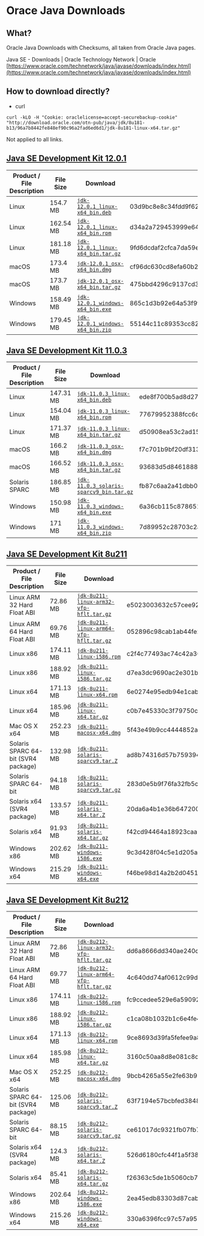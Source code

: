 # Orace Java Downloads

## What?

Oracle Java Downloads with Checksums, all taken from Oracle Java pages.

Java SE - Downloads | Oracle Technology Network | Oracle  
[https://www.oracle.com/technetwork/java/javase/downloads/index.html](https://www.oracle.com/technetwork/java/javase/downloads/index.html)


## How to download directly?
* curl

`curl -kLO -H "Cookie: oraclelicense=accept-securebackup-cookie" "http://download.oracle.com/otn-pub/java/jdk/8u181-b13/96a7b8442fe848ef90c96a2fad6ed6d1/jdk-8u181-linux-x64.tar.gz"`

Not applied to all links.

## [Java SE Development Kit 12.0.1](https://www.oracle.com/technetwork/java/javase/downloads/jdk12-downloads-5295953.html)
|Product / File Description|File Size|                                                                          Download                                                                          |                        SHA256 Checksum                         |
|--------------------------|---------|------------------------------------------------------------------------------------------------------------------------------------------------------------|----------------------------------------------------------------|
|Linux                     |154.7 MB |[`jdk-12.0.1_linux-x64_bin.deb`](https://download.oracle.com/otn-pub/java/jdk/12.0.1+12/69cfe15208a647278a19ef0990eea691/jdk-12.0.1_linux-x64_bin.deb)      |03d9bc8e8c34fdd9f62ddaf5ee7fc2e3ee88e6098e0aab2e29ad9ab56181a5b3|
|Linux                     |162.54 MB|[`jdk-12.0.1_linux-x64_bin.rpm`](https://download.oracle.com/otn-pub/java/jdk/12.0.1+12/69cfe15208a647278a19ef0990eea691/jdk-12.0.1_linux-x64_bin.rpm)      |d34a2a729453999e64bc8d096ce534f51941eb9cb02076ef76fe9272c4e2209e|
|Linux                     |181.18 MB|[`jdk-12.0.1_linux-x64_bin.tar.gz`](https://download.oracle.com/otn-pub/java/jdk/12.0.1+12/69cfe15208a647278a19ef0990eea691/jdk-12.0.1_linux-x64_bin.tar.gz)|9fd6dcdaf2cfca7da59e39b009a0f5bcd53bec2fb16105f7ca8d689cdab68d75|
|macOS                     |173.4 MB |[`jdk-12.0.1_osx-x64_bin.dmg`](https://download.oracle.com/otn-pub/java/jdk/12.0.1+12/69cfe15208a647278a19ef0990eea691/jdk-12.0.1_osx-x64_bin.dmg)          |cf96dc630cd8efa60b2aa8b12d0092a09a2cd4d99567b330cbe0250206bf29ea|
|macOS                     |173.7 MB |[`jdk-12.0.1_osx-x64_bin.tar.gz`](https://download.oracle.com/otn-pub/java/jdk/12.0.1+12/69cfe15208a647278a19ef0990eea691/jdk-12.0.1_osx-x64_bin.tar.gz)    |475bbd4296c9137cd3d26399a0a916d9de66eb59a863413c9b5d3cf71447ce39|
|Windows                   |158.49 MB|[`jdk-12.0.1_windows-x64_bin.exe`](https://download.oracle.com/otn-pub/java/jdk/12.0.1+12/69cfe15208a647278a19ef0990eea691/jdk-12.0.1_windows-x64_bin.exe)  |865c1d3b92e64a53f9f2e99c2a4c6af25a99ebc70c09a52c7d0df42dc5b31876|
|Windows                   |179.45 MB|[`jdk-12.0.1_windows-x64_bin.zip`](https://download.oracle.com/otn-pub/java/jdk/12.0.1+12/69cfe15208a647278a19ef0990eea691/jdk-12.0.1_windows-x64_bin.zip)  |55144c11c89353cc821b721d4d11f31067d37d95c57421bb6e633aed22b0b186|

## [Java SE Development Kit 11.0.3](https://www.oracle.com/technetwork/java/javase/downloads/jdk11-downloads-5066655.html)
|Product / File Description|File Size|                                                                              Download                                                                              |                        SHA256 Checksum                         |
|--------------------------|---------|--------------------------------------------------------------------------------------------------------------------------------------------------------------------|----------------------------------------------------------------|
|Linux                     |147.31 MB|[`jdk-11.0.3_linux-x64_bin.deb`](https://download.oracle.com/otn/java/jdk/11.0.3+12/37f5e150db5247ab9333b11c1dddcd30/jdk-11.0.3_linux-x64_bin.deb)                  |ede8f700b5ad8d27491ae970eac97613baf5bd8a90ddfc5161f07ae28ddd4031|
|Linux                     |154.04 MB|[`jdk-11.0.3_linux-x64_bin.rpm`](https://download.oracle.com/otn/java/jdk/11.0.3+12/37f5e150db5247ab9333b11c1dddcd30/jdk-11.0.3_linux-x64_bin.rpm)                  |77679952388fcc6c13a1902912259e0e33f85c0cf51dd87aed7dc00c51c395fd|
|Linux                     |171.37 MB|[`jdk-11.0.3_linux-x64_bin.tar.gz`](https://download.oracle.com/otn/java/jdk/11.0.3+12/37f5e150db5247ab9333b11c1dddcd30/jdk-11.0.3_linux-x64_bin.tar.gz)            |d50908ea53c2ad154a797aa0930eafb7813247dae13d9d891116df889814ebf3|
|macOS                     |166.2 MB |[`jdk-11.0.3_osx-x64_bin.dmg`](https://download.oracle.com/otn/java/jdk/11.0.3+12/37f5e150db5247ab9333b11c1dddcd30/jdk-11.0.3_osx-x64_bin.dmg)                      |f7c701b9bf20df313b620fb9e0473cead561b50576ce7dbae9e7010c7612b1bb|
|macOS                     |166.52 MB|[`jdk-11.0.3_osx-x64_bin.tar.gz`](https://download.oracle.com/otn/java/jdk/11.0.3+12/37f5e150db5247ab9333b11c1dddcd30/jdk-11.0.3_osx-x64_bin.tar.gz)                |93683d5d846188883b1fd48da4c9de6953969416e5552bacb7adf8d0c8397bb8|
|Solaris SPARC             |186.85 MB|[`jdk-11.0.3_solaris-sparcv9_bin.tar.gz`](https://download.oracle.com/otn/java/jdk/11.0.3+12/37f5e150db5247ab9333b11c1dddcd30/jdk-11.0.3_solaris-sparcv9_bin.tar.gz)|fb87c6aa2a41dbb0bbbe19687ca2f950fdcc079935c09577ecb0865a8812b35b|
|Windows                   |150.98 MB|[`jdk-11.0.3_windows-x64_bin.exe`](https://download.oracle.com/otn/java/jdk/11.0.3+12/37f5e150db5247ab9333b11c1dddcd30/jdk-11.0.3_windows-x64_bin.exe)              |6a36cb115c878651f084c1e76dffa62e2140474f72471bf2d1af46bc7eb4135d|
|Windows                   |171 MB   |[`jdk-11.0.3_windows-x64_bin.zip`](https://download.oracle.com/otn/java/jdk/11.0.3+12/37f5e150db5247ab9333b11c1dddcd30/jdk-11.0.3_windows-x64_bin.zip)              |7d89952c28703c2afb6d6821dbf24958dec797dbbd95776ef44577e1fdc3e373|

## [Java SE Development Kit 8u211](https://www.oracle.com/technetwork/java/javase/downloads/jdk8-downloads-2133151.html)
|    Product / File Description     |File Size|                                                                              Download                                                                              |                        SHA256 Checksum                         |
|-----------------------------------|---------|--------------------------------------------------------------------------------------------------------------------------------------------------------------------|----------------------------------------------------------------|
|Linux ARM 32 Hard Float ABI        |72.86 MB |[`jdk-8u211-linux-arm32-vfp-hflt.tar.gz`](https://download.oracle.com/otn/java/jdk/8u211-b12/478a62b7d4e34b78b671c754eaaf38ab/jdk-8u211-linux-arm32-vfp-hflt.tar.gz)|e5023003632c57cee9256765e13e833890ec3ac8c83f945cb99e9e5944ea41c6|
|Linux ARM 64 Hard Float ABI        |69.76 MB |[`jdk-8u211-linux-arm64-vfp-hflt.tar.gz`](https://download.oracle.com/otn/java/jdk/8u211-b12/478a62b7d4e34b78b671c754eaaf38ab/jdk-8u211-linux-arm64-vfp-hflt.tar.gz)|052896c98cab1ab44fe2452ba11630c0558a9149a8f69714191e27894b303910|
|Linux x86                          |174.11 MB|[`jdk-8u211-linux-i586.rpm`](https://download.oracle.com/otn/java/jdk/8u211-b12/478a62b7d4e34b78b671c754eaaf38ab/jdk-8u211-linux-i586.rpm)                          |c2f4c77493ac74c42a30d6ec65295999d6ce08d68f8fb6be0e40b15ab862c70d|
|Linux x86                          |188.92 MB|[`jdk-8u211-linux-i586.tar.gz`](https://download.oracle.com/otn/java/jdk/8u211-b12/478a62b7d4e34b78b671c754eaaf38ab/jdk-8u211-linux-i586.tar.gz)                    |d7ea3dc9690ac2e301b278fc440ebab93d6c433a560fa5f6253af10cb4a4b955|
|Linux x64                          |171.13 MB|[`jdk-8u211-linux-x64.rpm`](https://download.oracle.com/otn/java/jdk/8u211-b12/478a62b7d4e34b78b671c754eaaf38ab/jdk-8u211-linux-x64.rpm)                            |6e0274e95edb94e1cabf091c7c6035e22256080f746ba605958c961a5fd032fb|
|Linux x64                          |185.96 MB|[`jdk-8u211-linux-x64.tar.gz`](https://download.oracle.com/otn/java/jdk/8u211-b12/478a62b7d4e34b78b671c754eaaf38ab/jdk-8u211-linux-x64.tar.gz)                      |c0b7e45330c3f79750c89de6ee0d949ed4af946849592154874d22abc9c4668d|
|Mac OS X x64                       |252.23 MB|[`jdk-8u211-macosx-x64.dmg`](https://download.oracle.com/otn/java/jdk/8u211-b12/478a62b7d4e34b78b671c754eaaf38ab/jdk-8u211-macosx-x64.dmg)                          |5f43e49b9cc4444852a5c62a7d0981407a836df4684c8be8b97e7c972376c914|
|Solaris SPARC 64-bit (SVR4 package)|132.98 MB|[`jdk-8u211-solaris-sparcv9.tar.Z`](https://download.oracle.com/otn/java/jdk/8u211-b12/478a62b7d4e34b78b671c754eaaf38ab/jdk-8u211-solaris-sparcv9.tar.Z)            |ad8b74316d57b7593944a7941bea8f349495c89d8f1c7dd76fc30b9e56637105|
|Solaris SPARC 64-bit               |94.18 MB |[`jdk-8u211-solaris-sparcv9.tar.gz`](https://download.oracle.com/otn/java/jdk/8u211-b12/478a62b7d4e34b78b671c754eaaf38ab/jdk-8u211-solaris-sparcv9.tar.gz)          |283d0e5b9f76fa32fb5c12e4a8d50b3825f471a946a01169a91ebdfc2aa209ac|
|Solaris x64 (SVR4 package)         |133.57 MB|[`jdk-8u211-solaris-x64.tar.Z`](https://download.oracle.com/otn/java/jdk/8u211-b12/478a62b7d4e34b78b671c754eaaf38ab/jdk-8u211-solaris-x64.tar.Z)                    |20da6a4b1e36b647200d111fe9d69c282dab979475bef5fc5c572044cf4f67f2|
|Solaris x64                        |91.93 MB |[`jdk-8u211-solaris-x64.tar.gz`](https://download.oracle.com/otn/java/jdk/8u211-b12/478a62b7d4e34b78b671c754eaaf38ab/jdk-8u211-solaris-x64.tar.gz)                  |f42cd94464a18923caa24d416c7035af8d6d56ccdbcff245c6d2eea11ee183e5|
|Windows x86                        |202.62 MB|[`jdk-8u211-windows-i586.exe`](https://download.oracle.com/otn/java/jdk/8u211-b12/478a62b7d4e34b78b671c754eaaf38ab/jdk-8u211-windows-i586.exe)                      |9c3d428f04c5e1d205ad07d7e3b8b4ae03d1ef9e224b6aad377295103b091596|
|Windows x64                        |215.29 MB|[`jdk-8u211-windows-x64.exe`](https://download.oracle.com/otn/java/jdk/8u211-b12/478a62b7d4e34b78b671c754eaaf38ab/jdk-8u211-windows-x64.exe)                        |f46be98d14a2b2d0451a005624b28e6b86a56fa96f580c4963b5eded2ba09fc3|

## [Java SE Development Kit 8u212](https://www.oracle.com/technetwork/java/javase/downloads/jdk8-downloads-2133151.html)
|    Product / File Description     |File Size|                                                                              Download                                                                              |                        SHA256 Checksum                         |
|-----------------------------------|---------|--------------------------------------------------------------------------------------------------------------------------------------------------------------------|----------------------------------------------------------------|
|Linux ARM 32 Hard Float ABI        |72.86 MB |[`jdk-8u212-linux-arm32-vfp-hflt.tar.gz`](https://download.oracle.com/otn/java/jdk/8u212-b10/59066701cf1a433da9770636fbc4c9aa/jdk-8u212-linux-arm32-vfp-hflt.tar.gz)|dd6a8666dd340ae240c6431235d32e2ef218cb3b39aa1c63ada8373ca91a6374|
|Linux ARM 64 Hard Float ABI        |69.77 MB |[`jdk-8u212-linux-arm64-vfp-hflt.tar.gz`](https://download.oracle.com/otn/java/jdk/8u212-b10/59066701cf1a433da9770636fbc4c9aa/jdk-8u212-linux-arm64-vfp-hflt.tar.gz)|4c640dd74af0612c99daa89d91dc8a8a169d739523e903e2213523aad96e8b6d|
|Linux x86                          |174.11 MB|[`jdk-8u212-linux-i586.rpm`](https://download.oracle.com/otn/java/jdk/8u212-b10/59066701cf1a433da9770636fbc4c9aa/jdk-8u212-linux-i586.rpm)                          |fc9ccedee529e6a59092ca07dce734c890d8f606bf8c21dec612c20e2161faf2|
|Linux x86                          |188.92 MB|[`jdk-8u212-linux-i586.tar.gz`](https://download.oracle.com/otn/java/jdk/8u212-b10/59066701cf1a433da9770636fbc4c9aa/jdk-8u212-linux-i586.tar.gz)                    |c1ca08b1032b1c6e4fe4e2516ce00984bf3ca987897ee2c2382b8eb8004eb20d|
|Linux x64                          |171.13 MB|[`jdk-8u212-linux-x64.rpm`](https://download.oracle.com/otn/java/jdk/8u212-b10/59066701cf1a433da9770636fbc4c9aa/jdk-8u212-linux-x64.rpm)                            |9ce8693d39fa5fefee9a8a231b4ea3106de4c694c31b193ae06d8a6a0abda836|
|Linux x64                          |185.98 MB|[`jdk-8u212-linux-x64.tar.gz`](https://download.oracle.com/otn/java/jdk/8u212-b10/59066701cf1a433da9770636fbc4c9aa/jdk-8u212-linux-x64.tar.gz)                      |3160c50aa8d8e081c8c7fe0f859ea452922eca5d2ae8f8ef22011ae87e6fedfb|
|Mac OS X x64                       |252.25 MB|[`jdk-8u212-macosx-x64.dmg`](https://download.oracle.com/otn/java/jdk/8u212-b10/59066701cf1a433da9770636fbc4c9aa/jdk-8u212-macosx-x64.dmg)                          |9bcb4265a55e2fe63b9c58ca6c5a54eb6dda303bb69510ca6eddc2f088e41b2a|
|Solaris SPARC 64-bit (SVR4 package)|125.06 MB|[`jdk-8u212-solaris-sparcv9.tar.Z`](https://download.oracle.com/otn/java/jdk/8u212-b10/59066701cf1a433da9770636fbc4c9aa/jdk-8u212-solaris-sparcv9.tar.Z)            |63f7194e57bcbfed384805dee93f8fa9b270af0aaff482724620a8038b15e004|
|Solaris SPARC 64-bit               |88.15 MB |[`jdk-8u212-solaris-sparcv9.tar.gz`](https://download.oracle.com/otn/java/jdk/8u212-b10/59066701cf1a433da9770636fbc4c9aa/jdk-8u212-solaris-sparcv9.tar.gz)          |ce61017dc9321fb07fb70d116d19ea7b6bb3e95495601d8b0c0ab5da7993b51a|
|Solaris x64 (SVR4 package)         |124.3 MB |[`jdk-8u212-solaris-x64.tar.Z`](https://download.oracle.com/otn/java/jdk/8u212-b10/59066701cf1a433da9770636fbc4c9aa/jdk-8u212-solaris-x64.tar.Z)                    |526d6180cfc44f1a5f38cfe0a239151d7c5d0e78352b87dab0e2f401e1689925|
|Solaris x64                        |85.41 MB |[`jdk-8u212-solaris-x64.tar.gz`](https://download.oracle.com/otn/java/jdk/8u212-b10/59066701cf1a433da9770636fbc4c9aa/jdk-8u212-solaris-x64.tar.gz)                  |f26363c5de1b5060cb7f102e3d4cca7388d3175f3be265c86b32bd780f797582|
|Windows x86                        |202.64 MB|[`jdk-8u212-windows-i586.exe`](https://download.oracle.com/otn/java/jdk/8u212-b10/59066701cf1a433da9770636fbc4c9aa/jdk-8u212-windows-i586.exe)                      |2ea45edb83303d87cabef2e872abb8a7c80da578e4e7a468bd27d9e3b8595b1b|
|Windows x64                        |215.26 MB|[`jdk-8u212-windows-x64.exe`](https://download.oracle.com/otn/java/jdk/8u212-b10/59066701cf1a433da9770636fbc4c9aa/jdk-8u212-windows-x64.exe)                        |330a6396fcc97c57a951170bb9ac5a00b75974da8f002cb7e62fdf09d15018c5|

